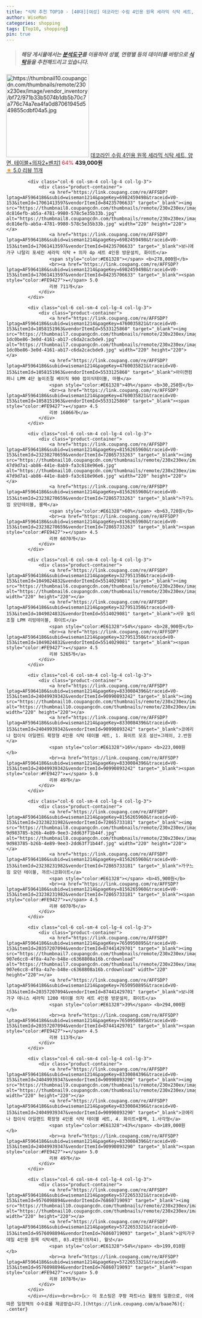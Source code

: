 ```yaml
---
title: "식탁 추천 TOP10 - [40대][여성] 데코라인 수림 4인용 원목 세라믹 식탁 세트, 양면, 테이블+의자2+벤치1"
author: WiseMan
categories: shopping
tags: [Top10, shopping]
pin: true
---
```


> ##### 해당 게시물에서는 [**분석도구**](https://itemscout.io/)를 이용하여 **성별**, **연령별** 등의 데이터를 바탕으로 [**식탁**](https://link.coupang.com/a/baae76)들을 추천해드리고 있습니다.
<div class="container"><div class="row">
            <div class="col-6 col-sm-4 col-lg-4 col-lg-3">
                <div class="product-container">
                    <a href="https://link.coupang.com/re/AFFSDP?lptag=AF5964186&subid=wiseman1214&pageKey=8017270860&traceid=V0-153&itemId=22392957007&vendorItemId=89437896866" target="_blank"><img src="https://thumbnail10.coupangcdn.com/thumbnails/remote/230x230ex/image/vendor_inventory/bf72/971b33b5074b1db5b70c7a776c74a7ea4fa0d87061945d549855cdbf04a5.jpg" alt="https://thumbnail10.coupangcdn.com/thumbnails/remote/230x230ex/image/vendor_inventory/bf72/971b33b5074b1db5b70c7a776c74a7ea4fa0d87061945d549855cdbf04a5.jpg" width="220" height="220"></a>
                    <a href="https://link.coupang.com/re/AFFSDP?lptag=AF5964186&subid=wiseman1214&pageKey=8017270860&traceid=V0-153&itemId=22392957007&vendorItemId=89437896866" target="_blank">데코라인 수림 4인용 원목 세라믹 식탁 세트, 양면, 테이블+의자2+벤치1</a>
                    <span style="color:#E61328">64%</span> <b>439,000원</b>
                    <br><a href="https://link.coupang.com/re/AFFSDP?lptag=AF5964186&subid=wiseman1214&pageKey=8017270860&traceid=V0-153&itemId=22392957007&vendorItemId=89437896866" target="_blank"><span style="color:#FE9427">★</span> 5.0
                    리뷰 11개</a>
                </div>
            </div>
            
            <div class="col-6 col-sm-4 col-lg-4 col-lg-3">
                <div class="product-container">
                    <a href="https://link.coupang.com/re/AFFSDP?lptag=AF5964186&subid=wiseman1214&pageKey=6982459498&traceid=V0-153&itemId=17061413597&vendorItemId=84235706633" target="_blank"><img src="https://thumbnail8.coupangcdn.com/thumbnails/remote/230x230ex/image/retail/images/309429882775520-dc816efb-ab5a-4781-9980-578c5e35b33b.jpg" alt="https://thumbnail8.coupangcdn.com/thumbnails/remote/230x230ex/image/retail/images/309429882775520-dc816efb-ab5a-4781-9980-578c5e35b33b.jpg" width="220" height="220"></a>
                    <a href="https://link.coupang.com/re/AFFSDP?lptag=AF5964186&subid=wiseman1214&pageKey=6982459498&traceid=V0-153&itemId=17061413597&vendorItemId=84235706633" target="_blank">보니애가구 나탈리 포세린 세라믹 식탁 + 의자 4p 세트 4인용 방문설치, 화이트</a>
                    <span style="color:#E61328"></span> <b>278,000원</b>
                    <br><a href="https://link.coupang.com/re/AFFSDP?lptag=AF5964186&subid=wiseman1214&pageKey=6982459498&traceid=V0-153&itemId=17061413597&vendorItemId=84235706633" target="_blank"><span style="color:#FE9427">★</span> 5.0
                    리뷰 711개</a>
                </div>
            </div>
            
            <div class="col-6 col-sm-4 col-lg-4 col-lg-3">
                <div class="product-container">
                    <a href="https://link.coupang.com/re/AFFSDP?lptag=AF5964186&subid=wiseman1214&pageKey=4760035821&traceid=V0-153&itemId=1058151963&vendorItemId=5533125860" target="_blank"><img src="https://thumbnail7.coupangcdn.com/thumbnails/remote/230x230ex/image/retail/images/3512066030869899-1dc0be86-3e0d-4161-ab17-c6da2cacbde9.jpg" alt="https://thumbnail7.coupangcdn.com/thumbnails/remote/230x230ex/image/retail/images/3512066030869899-1dc0be86-3e0d-4161-ab17-c6da2cacbde9.jpg" width="220" height="220"></a>
                    <a href="https://link.coupang.com/re/AFFSDP?lptag=AF5964186&subid=wiseman1214&pageKey=4760035821&traceid=V0-153&itemId=1058151963&vendorItemId=5533125860" target="_blank">아이캔컴퍼니 LPM 4단 높이조절 베이직 900 접이식테이블, 마블</a>
                    <span style="color:#E61328">40%</span> <b>30,250원</b>
                    <br><a href="https://link.coupang.com/re/AFFSDP?lptag=AF5964186&subid=wiseman1214&pageKey=4760035821&traceid=V0-153&itemId=1058151963&vendorItemId=5533125860" target="_blank"><span style="color:#FE9427">★</span> 4.5
                    리뷰 16066개</a>
                </div>
            </div>
            
            <div class="col-6 col-sm-4 col-lg-4 col-lg-3">
                <div class="product-container">
                    <a href="https://link.coupang.com/re/AFFSDP?lptag=AF5964186&subid=wiseman1214&pageKey=8156265960&traceid=V0-153&itemId=23238270659&vendorItemId=72865733263" target="_blank"><img src="https://thumbnail10.coupangcdn.com/thumbnails/remote/230x230ex/image/retail/images/225948873352232-47d9d7a1-ab86-441e-8ab9-fa3c618e96e6.jpg" alt="https://thumbnail10.coupangcdn.com/thumbnails/remote/230x230ex/image/retail/images/225948873352232-47d9d7a1-ab86-441e-8ab9-fa3c618e96e6.jpg" width="220" height="220"></a>
                    <a href="https://link.coupang.com/re/AFFSDP?lptag=AF5964186&subid=wiseman1214&pageKey=8156265960&traceid=V0-153&itemId=23238270659&vendorItemId=72865733263" target="_blank">가구느낌 모던테이블, 블랙</a>
                    <span style="color:#E61328">60%</span> <b>63,720원</b>
                    <br><a href="https://link.coupang.com/re/AFFSDP?lptag=AF5964186&subid=wiseman1214&pageKey=8156265960&traceid=V0-153&itemId=23238270659&vendorItemId=72865733263" target="_blank"><span style="color:#FE9427">★</span> 4.5
                    리뷰 6070개</a>
                </div>
            </div>
            
            <div class="col-6 col-sm-4 col-lg-4 col-lg-3">
                <div class="product-container">
                    <a href="https://link.coupang.com/re/AFFSDP?lptag=AF5964186&subid=wiseman1214&pageKey=327951350&traceid=V0-153&itemId=1049024832&vendorItemId=5514029081" target="_blank"><img src="https://thumbnail6.coupangcdn.com/thumbnails/remote/230x230ex/image/0905_amir_furniture_max3k/c725/6614be849256b2c35f7b62251c40846c3ed0da2cf00065f774a15baaad05.jpg" alt="https://thumbnail6.coupangcdn.com/thumbnails/remote/230x230ex/image/0905_amir_furniture_max3k/c725/6614be849256b2c35f7b62251c40846c3ed0da2cf00065f774a15baaad05.jpg" width="220" height="220"></a>
                    <a href="https://link.coupang.com/re/AFFSDP?lptag=AF5964186&subid=wiseman1214&pageKey=327951350&traceid=V0-153&itemId=1049024832&vendorItemId=5514029081" target="_blank">서우 높이조절 LPM 리빙테이블, 화이트</a>
                    <span style="color:#E61328">54%</span> <b>28,900원</b>
                    <br><a href="https://link.coupang.com/re/AFFSDP?lptag=AF5964186&subid=wiseman1214&pageKey=327951350&traceid=V0-153&itemId=1049024832&vendorItemId=5514029081" target="_blank"><span style="color:#FE9427">★</span> 4.5
                    리뷰 5265개</a>
                </div>
            </div>
            
            <div class="col-6 col-sm-4 col-lg-4 col-lg-3">
                <div class="product-container">
                    <a href="https://link.coupang.com/re/AFFSDP?lptag=AF5964186&subid=wiseman1214&pageKey=8330084396&traceid=V0-153&itemId=24049939342&vendorItemId=90990893242" target="_blank"><img src="https://thumbnail10.coupangcdn.com/thumbnails/remote/230x230ex/image/vendor_inventory/6159/a2cda3d96fd84985f52e67ede04964d7b1a888467dd00f37703ac3a51503.jpg" alt="https://thumbnail10.coupangcdn.com/thumbnails/remote/230x230ex/image/vendor_inventory/6159/a2cda3d96fd84985f52e67ede04964d7b1a888467dd00f37703ac3a51503.jpg" width="220" height="220"></a>
                    <a href="https://link.coupang.com/re/AFFSDP?lptag=AF5964186&subid=wiseman1214&pageKey=8330084396&traceid=V0-153&itemId=24049939342&vendorItemId=90990893242" target="_blank">코에리나 접이식 아일랜드 확장형 4인용 식탁 테이블 세트, 1. 화이트 모조 설산+그레이, 2.반원</a>
                    <span style="color:#E61328">16%</span> <b>223,000원</b>
                    <br><a href="https://link.coupang.com/re/AFFSDP?lptag=AF5964186&subid=wiseman1214&pageKey=8330084396&traceid=V0-153&itemId=24049939342&vendorItemId=90990893242" target="_blank"><span style="color:#FE9427">★</span> 5.0
                    리뷰 49개</a>
                </div>
            </div>
            
            <div class="col-6 col-sm-4 col-lg-4 col-lg-3">
                <div class="product-container">
                    <a href="https://link.coupang.com/re/AFFSDP?lptag=AF5964186&subid=wiseman1214&pageKey=8156265960&traceid=V0-153&itemId=23238231982&vendorItemId=72865733181" target="_blank"><img src="https://thumbnail8.coupangcdn.com/thumbnails/remote/230x230ex/image/retail/images/225947091742326-9d983785-b26b-4e89-9ee3-2dd63f71b44f.jpg" alt="https://thumbnail8.coupangcdn.com/thumbnails/remote/230x230ex/image/retail/images/225947091742326-9d983785-b26b-4e89-9ee3-2dd63f71b44f.jpg" width="220" height="220"></a>
                    <a href="https://link.coupang.com/re/AFFSDP?lptag=AF5964186&subid=wiseman1214&pageKey=8156265960&traceid=V0-153&itemId=23238231982&vendorItemId=72865733181" target="_blank">가구느낌 모던 테이블, 까르니코화이트</a>
                    <span style="color:#E61328"></span> <b>45,900원</b>
                    <br><a href="https://link.coupang.com/re/AFFSDP?lptag=AF5964186&subid=wiseman1214&pageKey=8156265960&traceid=V0-153&itemId=23238231982&vendorItemId=72865733181" target="_blank"><span style="color:#FE9427">★</span> 4.5
                    리뷰 6070개</a>
                </div>
            </div>
            
            <div class="col-6 col-sm-4 col-lg-4 col-lg-3">
                <div class="product-container">
                    <a href="https://link.coupang.com/re/AFFSDP?lptag=AF5964186&subid=wiseman1214&pageKey=7650950895&traceid=V0-153&itemId=20357207094&vendorItemId=87441429701" target="_blank"><img src="https://thumbnail7.coupangcdn.com/thumbnails/remote/230x230ex/image/retail/images/462267630723403-907e6cc8-4f8a-4a7e-b48e-c6368808a16b.crdownload" alt="https://thumbnail7.coupangcdn.com/thumbnails/remote/230x230ex/image/retail/images/462267630723403-907e6cc8-4f8a-4a7e-b48e-c6368808a16b.crdownload" width="220" height="220"></a>
                    <a href="https://link.coupang.com/re/AFFSDP?lptag=AF5964186&subid=wiseman1214&pageKey=7650950895&traceid=V0-153&itemId=20357207094&vendorItemId=87441429701" target="_blank">보니애가구 데니스 세라믹 1200 테이블 의자 세트 4인용 방문설치, 화이트</a>
                    <span style="color:#E61328">39%</span> <b>294,000원</b>
                    <br><a href="https://link.coupang.com/re/AFFSDP?lptag=AF5964186&subid=wiseman1214&pageKey=7650950895&traceid=V0-153&itemId=20357207094&vendorItemId=87441429701" target="_blank"><span style="color:#FE9427">★</span> 4.5
                    리뷰 113개</a>
                </div>
            </div>
            
            <div class="col-6 col-sm-4 col-lg-4 col-lg-3">
                <div class="product-container">
                    <a href="https://link.coupang.com/re/AFFSDP?lptag=AF5964186&subid=wiseman1214&pageKey=8330084396&traceid=V0-153&itemId=24049939347&vendorItemId=90990893290" target="_blank"><img src="https://thumbnail9.coupangcdn.com/thumbnails/remote/230x230ex/image/vendor_inventory/0e15/13e091c4180d507a6c1e49541da118842eb1d7b643530902f6c76c148209.jpg" alt="https://thumbnail9.coupangcdn.com/thumbnails/remote/230x230ex/image/vendor_inventory/0e15/13e091c4180d507a6c1e49541da118842eb1d7b643530902f6c76c148209.jpg" width="220" height="220"></a>
                    <a href="https://link.coupang.com/re/AFFSDP?lptag=AF5964186&subid=wiseman1214&pageKey=8330084396&traceid=V0-153&itemId=24049939347&vendorItemId=90990893290" target="_blank">코에리나 접이식 아일랜드 확장형 4인용 식탁 테이블 세트, 4. 화이트+블랙, 1.사각형</a>
                    <span style="color:#E61328">43%</span> <b>189,000원</b>
                    <br><a href="https://link.coupang.com/re/AFFSDP?lptag=AF5964186&subid=wiseman1214&pageKey=8330084396&traceid=V0-153&itemId=24049939347&vendorItemId=90990893290" target="_blank"><span style="color:#FE9427">★</span> 5.0
                    리뷰 49개</a>
                </div>
            </div>
            
            <div class="col-6 col-sm-4 col-lg-4 col-lg-3">
                <div class="product-container">
                    <a href="https://link.coupang.com/re/AFFSDP?lptag=AF5964186&subid=wiseman1214&pageKey=5722653321&traceid=V0-153&itemId=9576098894&vendorItemId=76860719093" target="_blank"><img src="https://thumbnail10.coupangcdn.com/thumbnails/remote/230x230ex/image/vendor_inventory/ed11/9bc95de1f2488e34e7c40b8086e2ec42c168cc9d2fc9ae617152ad382578.jpg" alt="https://thumbnail10.coupangcdn.com/thumbnails/remote/230x230ex/image/vendor_inventory/ed11/9bc95de1f2488e34e7c40b8086e2ec42c168cc9d2fc9ae617152ad382578.jpg" width="220" height="220"></a>
                    <a href="https://link.coupang.com/re/AFFSDP?lptag=AF5964186&subid=wiseman1214&pageKey=5722653321&traceid=V0-153&itemId=9576098894&vendorItemId=76860719093" target="_blank">삼익가구 데일 4인용 원목 식탁세트, 03.4인용(의자4), 월넛</a>
                    <span style="color:#E61328">54%</span> <b>199,010원</b>
                    <br><a href="https://link.coupang.com/re/AFFSDP?lptag=AF5964186&subid=wiseman1214&pageKey=5722653321&traceid=V0-153&itemId=9576098894&vendorItemId=76860719093" target="_blank"><span style="color:#FE9427">★</span> 5.0
                    리뷰 1078개</a>
                </div>
            </div>
            </div></div><br><br>[👉 이 포스팅은 쿠팡 파트너스 활동의 일환으로, 이에 따른 일정액의 수수료를 제공받습니다.](https://link.coupang.com/a/baae76){: .center}